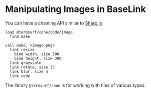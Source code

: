 # Manipulating Images in BaseLink

You can have a chaining API similar to
[Sharp.js](https://www.digitalocean.com/community/tutorials/how-to-process-images-in-node-js-with-sharp)

```
load @termsurf/cone/code/image
  find make

call make, <image.png>
  link resize
    bind width, size 300
    bind height, size 300
  link grayscale
  link rotate, size 33
  link blur, size 4
  link code
```

The library `@termsurf/cone` is for working with files of various types.
